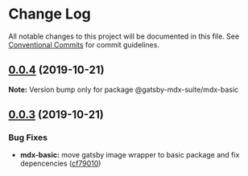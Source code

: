 # Change Log

All notable changes to this project will be documented in this file.
See [Conventional Commits](https://conventionalcommits.org) for commit guidelines.

## [0.0.4](https://github.com/axe312ger/gatsby-mdx-suite/compare/@gatsby-mdx-suite/mdx-basic@0.0.3...@gatsby-mdx-suite/mdx-basic@0.0.4) (2019-10-21)

**Note:** Version bump only for package @gatsby-mdx-suite/mdx-basic





## [0.0.3](https://github.com/axe312ger/gatsby-mdx-suite/compare/@gatsby-mdx-suite/mdx-basic@0.0.2...@gatsby-mdx-suite/mdx-basic@0.0.3) (2019-10-21)


### Bug Fixes

* **mdx-basic:** move gatsby image wrapper to basic package and fix depencencies ([cf79010](https://github.com/axe312ger/gatsby-mdx-suite/commit/cf790102c84d4ddbeb4180eec85504030b7b5ecd))
